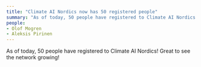 ```yaml
---
title: "Climate AI Nordics now has 50 registered people"
summary: "As of today, 50 people have registered to Climate AI Nordics! Great to see the network growing!"
people:
- Olof Mogren
- Aleksis Pirinen
---
```


As of today, 50 people have registered to Climate AI Nordics! Great to see the network growing!
